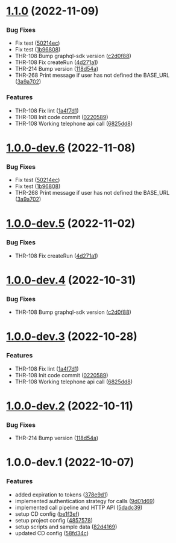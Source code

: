# [1.1.0](https://github.com/buccaneerai/telephone-api/compare/v1.0.0...v1.1.0) (2022-11-09)


### Bug Fixes

* Fix test ([50214ec](https://github.com/buccaneerai/telephone-api/commit/50214ec36e7fc21b874e146cd4d2c857f6a8952d))
* Fix test ([1b96808](https://github.com/buccaneerai/telephone-api/commit/1b968085b3d20a43c633fa7a459c9f6b6ed2ec7e))
* THR-108 Bump graphql-sdk version ([c2d0f88](https://github.com/buccaneerai/telephone-api/commit/c2d0f88142115ab706418488ac8b5a11ecbda0a5))
* THR-108 Fix createRun ([4d271a1](https://github.com/buccaneerai/telephone-api/commit/4d271a1676a12d8c624aa8d06dbc0d4ca23a4894))
* THR-214 Bump version ([118d54a](https://github.com/buccaneerai/telephone-api/commit/118d54a4f9e1c70d510bbc87b10f77477c19c24f))
* THR-268 Print message if user has not defined the BASE_URL ([3a9a702](https://github.com/buccaneerai/telephone-api/commit/3a9a7028cdb6496b2782d0707f99126663e3dc83))


### Features

* THR-108 Fix lint ([1a4f7d1](https://github.com/buccaneerai/telephone-api/commit/1a4f7d16c7f5c46ca49e8ba79eea027138500c2c))
* THR-108 Init code commit ([0220589](https://github.com/buccaneerai/telephone-api/commit/02205894947c69c659574c18ca50ea77c6ccf409))
* THR-108 Working telephone api call ([6825dd8](https://github.com/buccaneerai/telephone-api/commit/6825dd8892303a7cb156fd536abb8516ea4ca1bf))

# [1.0.0-dev.6](https://github.com/buccaneerai/telephone-api/compare/v1.0.0-dev.5...v1.0.0-dev.6) (2022-11-08)


### Bug Fixes

* Fix test ([50214ec](https://github.com/buccaneerai/telephone-api/commit/50214ec36e7fc21b874e146cd4d2c857f6a8952d))
* Fix test ([1b96808](https://github.com/buccaneerai/telephone-api/commit/1b968085b3d20a43c633fa7a459c9f6b6ed2ec7e))
* THR-268 Print message if user has not defined the BASE_URL ([3a9a702](https://github.com/buccaneerai/telephone-api/commit/3a9a7028cdb6496b2782d0707f99126663e3dc83))

# [1.0.0-dev.5](https://github.com/buccaneerai/telephone-api/compare/v1.0.0-dev.4...v1.0.0-dev.5) (2022-11-02)


### Bug Fixes

* THR-108 Fix createRun ([4d271a1](https://github.com/buccaneerai/telephone-api/commit/4d271a1676a12d8c624aa8d06dbc0d4ca23a4894))

# [1.0.0-dev.4](https://github.com/buccaneerai/telephone-api/compare/v1.0.0-dev.3...v1.0.0-dev.4) (2022-10-31)


### Bug Fixes

* THR-108 Bump graphql-sdk version ([c2d0f88](https://github.com/buccaneerai/telephone-api/commit/c2d0f88142115ab706418488ac8b5a11ecbda0a5))

# [1.0.0-dev.3](https://github.com/buccaneerai/telephone-api/compare/v1.0.0-dev.2...v1.0.0-dev.3) (2022-10-28)


### Features

* THR-108 Fix lint ([1a4f7d1](https://github.com/buccaneerai/telephone-api/commit/1a4f7d16c7f5c46ca49e8ba79eea027138500c2c))
* THR-108 Init code commit ([0220589](https://github.com/buccaneerai/telephone-api/commit/02205894947c69c659574c18ca50ea77c6ccf409))
* THR-108 Working telephone api call ([6825dd8](https://github.com/buccaneerai/telephone-api/commit/6825dd8892303a7cb156fd536abb8516ea4ca1bf))

# [1.0.0-dev.2](https://github.com/buccaneerai/telephone-api/compare/v1.0.0-dev.1...v1.0.0-dev.2) (2022-10-11)


### Bug Fixes

* THR-214 Bump version ([118d54a](https://github.com/buccaneerai/telephone-api/commit/118d54a4f9e1c70d510bbc87b10f77477c19c24f))

# 1.0.0-dev.1 (2022-10-07)


### Features

* added expiration to tokens ([378e9d1](https://github.com/buccaneerai/telephone-api/commit/378e9d13324aef229f60bd7d8cb4cfbdc899d91a))
* implemented authentication strategy for calls ([9d01d69](https://github.com/buccaneerai/telephone-api/commit/9d01d699b17e8caf0b857c84526a7280b93bf654))
* implemented call pipeline and HTTP API ([5dadc39](https://github.com/buccaneerai/telephone-api/commit/5dadc39d93bb7d5bfd46e9ba4956ff8ea82a66b9))
* setup CD config ([be1f3ef](https://github.com/buccaneerai/telephone-api/commit/be1f3ef0d5bfb514fa04b2e2cc9aa5eadcfa40ee))
* setup project config ([4857578](https://github.com/buccaneerai/telephone-api/commit/4857578352ae6672204e7537bda0d0e5a2a6154e))
* setup scripts and sample data ([82d4169](https://github.com/buccaneerai/telephone-api/commit/82d4169b632cc0f10593f03387a4d5698ffcb095))
* updated CD config ([58fd34c](https://github.com/buccaneerai/telephone-api/commit/58fd34cd9a523d6e3e202e915738482e7a5d8c4f))
